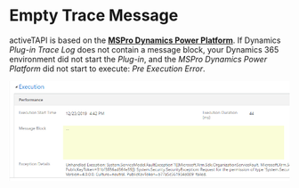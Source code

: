 # Empty Trace Message

activeTAPI is based on the [**MSPro Dynamics Power Platform**](../../serviceplatform/introduction.md). If Dynamics _Plug-in Trace Log_ does not contain a message block, your Dynamics 365 environment did not start the _Plug-in_, and the _MSPro Dynamics Power Platform_ did not start to execute: _Pre Execution Error_.

![](../../.gitbook/assets/empty_tracemessage.png)

